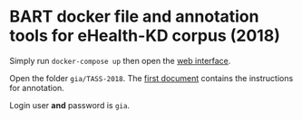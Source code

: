 # BART docker file and annotation tools for eHealth-KD corpus (2018)

Simply run `docker-compose up` then open the [web interface](http://localhost:8080).

Open the folder `gia/TASS-2018`.
The [first document](http://localhost:8080/#/gia/TASS18-object-action-function/doc001) contains the instructions for annotation.

Login user **and** password is `gia`.
